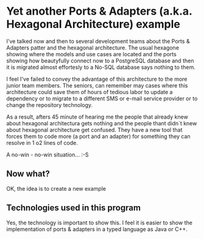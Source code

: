 # Yet another Ports & Adapters (a.k.a. Hexagonal Architecture) example

I've talked now and then to several development teams about the Ports & Adapters patter and the hexagonal architecture. The usual hexagone showing where the models and use cases are located and the ports showing how beautyfully connect now to a PostgreSQL database and then it is migrated almost effortesly to a No-SQL database says nothing to them. 

I feel I've failed to convey the advantage of this architecture to the more junior team members. The seniors, can remember may cases where this architecture could save them of hours of tedious labor to update a dependency or to migrate to a different SMS or e-mail service provider or to change the repository technology.

As a result, afters 45 minute of hearing me the people that already knew about hexagonal architectura gets nothing and the people thant didn´t knew about hexagonal architecture get confused. They have a new tool that forces them to code more (a port and an adapter) for something they can resolve in 1 o2 lines of code. 

A no-win - no-win situation... :-S

## Now what?
OK, the idea is to create a new example 
## Technologies used in this program

Yes, the technology is important to show this. I feel it is easier to show the implementation of ports & adapters in a typed language as Java or C++.